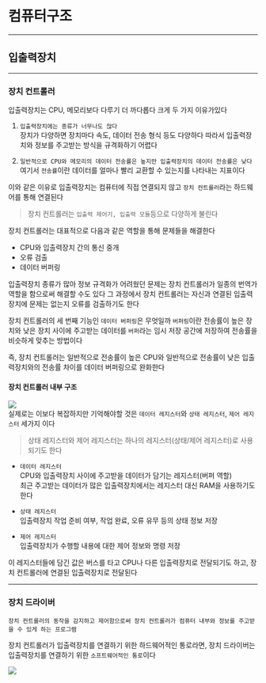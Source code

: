 # 컴퓨터구조
---
## 입출력장치
---
### 장치 컨트롤러
입출력장치는 CPU, 메모리보다 다루기 더 까다롭다
크게 두 가지 이유가있다

1. `입출력장치에는 종류가 너무나도 많다`   
장치가 다양하면 장치마다 속도, 데이터 전송 형식 등도 다양하다
따라서 입출력장치와 정보를 주고받는 방식을 규격화하기 어렵다

2. `일반적으로 CPU와 메모리의 데이터 전송률은 높지만 입출력장치의 데이터 전송률은 낮다`   
여기서 `전송률`이란 데이터를 얼마나 빨리 교환할 수 있는지를 나타내는 지표이다

이와 같은 이유로 입출력장치는 컴퓨터에 직접 연결되지 않고 `장치 컨트롤러`라는 하드웨어를 통해 연결된다
> 장치 컨트롤러는 `입출력 제어기, 입출력 모듈`등으로 다양하게 불린다

장치 컨트롤러는 대표적으로 다음과 같은 역할을 통해 문제들을 해결한다
- CPU와 입출력장치 간의 통신 중개
- 오류 검출
- 데이터 버퍼링

입출력장치 종류가 많아 정보 규격화가 어려웠던 문제는 장치 컨트롤러가 일종의 번역가 역할을 함으로써 해결할 수도 있다
그 과정에서 장치 컨트롤러는 자신과 연결된 입출력장치에 문제는 없는지 오류를 검출하기도 한다

장치 컨트롤러의 세 번째 기능인 `데이터 버퍼링`은 무엇일까
`버퍼링`이란 전송률이 높은 장치와 낮은 장치 사이에 주고받는 데이터를 `버퍼`라는 임시 저장 공간에 저장하여 전송률을 비슷하게 맞추는 방법이다

즉, 장치 컨트롤러는 일반적으로 전송률이 높은 CPU와 일반적으로 전송률이 낮은 입출력장치와의 전송률 차이를 데이터 버퍼링으로 완화한다

#### 장치 컨트롤러 내부 구조
![](https://velog.velcdn.com/images/doxxx93/post/42b0ddc4-dc7d-4ca4-a423-39406fd190da/image.png)   
실제로는 이보다 복잡하지만 기억해야할 것은 `데이터 레지스터`와 `상태 레지스터`, `제어 레지스터` 세가지 이다
> 상태 레지스터와 제어 레지스터는 하나의 레지스터(상태/제어 레지스터)로 사용되기도 한다

- `데이터 레지스터`   
CPU와 입출력장치 사이에 주고받을 데이터가 담기는 레지스터(버퍼 역할)   
최근 주고받는 데이터가 많은 입출력장치에서는 레지스터 대신 RAM을 사용하기도 한다

- `상태 레지스터`   
입출력장치 작업 준비 여부, 작업 완료, 오류 유무 등의 상태 정보 저장

- `제어 레지스터`   
입출력장치가 수행할 내용에 대한 제어 정보와 명령 저장

이 레지스터들에 담긴 값은 버스를 타고 CPU나 다른 입출력장치로 전달되기도 하고, 장치 컨트롤러에 연결된 입출력장치로 전달된다

---
### 장치 드라이버
```
장치 컨트롤러의 동작을 감지하고 제어함으로써 장치 컨트롤러가 컴퓨터 내부와 정보를 주고받을 수 있게 하는 프로그램
```
장치 컨트롤러가 입출력장치를 연결하기 위한 하드웨어적인 통로라면, 장치 드라이버는 입출력장치를 연결하기 위한 `소프트웨어적인 통로`이다

![](https://velog.velcdn.com/images/t990421/post/51663d0d-a30a-404a-9514-8131922f4d62/image.png)